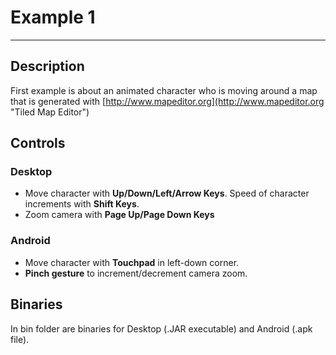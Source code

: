 # Example 1 #
----------
## Description ##
First example is about an animated character who is moving around a map that is generated with [http://www.mapeditor.org](http://www.mapeditor.org "Tiled Map Editor")

## Controls ##
### Desktop ###
- Move character with **Up/Down/Left/Arrow Keys**. Speed of character increments with **Shift Keys**.
- Zoom camera with **Page Up/Page Down Keys**

### Android ###
- Move character with **Touchpad** in left-down corner.
- **Pinch gesture** to increment/decrement camera zoom.

## Binaries ##
In bin folder are binaries for Desktop (.JAR executable) and Android (.apk file).

